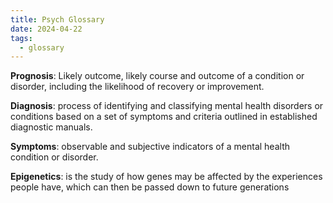 ```yaml
---
title: Psych Glossary
date: 2024-04-22
tags:
  - glossary
---
```

**Prognosis**: Likely outcome, likely course and outcome of a condition or disorder,
including the likelihood of recovery or improvement.

**Diagnosis**: process of identifying and classifying mental health disorders or conditions based on a set of symptoms and criteria outlined in established diagnostic manuals.

**Symptoms**: observable and subjective indicators of a mental health condition or disorder.

**Epigenetics**: is the study of how genes may be affected by the experiences people have, which can then be passed down to future generations


